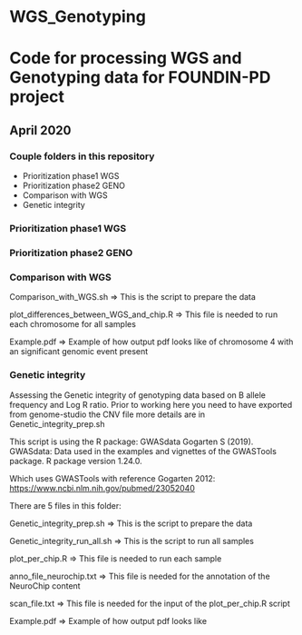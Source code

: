 # WGS_Genotyping
# Code for processing WGS and Genotyping data for FOUNDIN-PD project

## April 2020

### Couple folders in this repository

- Prioritization phase1 WGS
- Prioritization phase2 GENO
- Comparison with WGS
- Genetic integrity

### Prioritization phase1 WGS


### Prioritization phase2 GENO


### Comparison with WGS

Comparison_with_WGS.sh => This is the script to prepare the data

plot_differences_between_WGS_and_chip.R => This file is needed to run each chromosome for all samples

Example.pdf => Example of how output pdf looks like of chromosome 4 with an significant genomic event present

### Genetic integrity
Assessing the Genetic integrity of genotyping data based on B allele frequency and Log R ratio.
Prior to working here you need to have exported from genome-studio the CNV file more details are in Genetic_integrity_prep.sh

This script is using the R package: GWASdata 
Gogarten S (2019). GWASdata: Data used in the examples and vignettes of the GWASTools package. R package version 1.24.0.

Which uses GWASTools with reference Gogarten 2012: https://www.ncbi.nlm.nih.gov/pubmed/23052040

There are 5 files in this folder:

Genetic_integrity_prep.sh => This is the script to prepare the data

Genetic_integrity_run_all.sh => This is the script to run all samples

plot_per_chip.R => This file is needed to run each sample

anno_file_neurochip.txt => This file is needed for the annotation of the NeuroChip content

scan_file.txt => This file is needed for the input of the plot_per_chip.R script

Example.pdf => Example of how output pdf looks like



